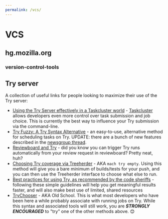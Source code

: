 ```yaml
---
permalink: /vcs/
---
```

<h1>VCS</h1>

<h2 id="hgmo">hg.mozilla.org</h2>
<h3 id="tools">version-control-tools</h3>
<h2 id="Try">Try server</h2>
A collection of useful links for people looking to maximize their use of the Try server:
<ul>
<li><a href="https://firefox-source-docs.mozilla.org/taskcluster/taskcluster/try.html">Using the Try Server effectively in a Taskcluster world</a> - <a href="https://docs.taskcluster.net/">Taskcluster</a> allows developers even more control over task submission and job choice. This is currently the best way to influence your Try submission via the command-line.</li>
<li><a href="https://ahal.ca/blog/2017/mach-try-fuzzy/">Try Fuzzy: A Try Syntax Alternative</a> - an easy-to-use, alternative method for scheduling tasks on Try. UPDATE: there are a bunch of new features described in the <a href="https://groups.google.com/d/msg/mozilla.dev.platform/pdnFu21O2iI/urWqajcoAgAJ">newsgroup thread</a>.
<li><a href="http://mozilla-version-control-tools.readthedocs.io/en/latest/mozreview/autoland.html#sending-commits-to-try">Reviewboard and Try</a> - did you know you can trigger Try runs automatically from your review request in reviewboard? Pretty neat, huh?</li>
<li><a href="https://wiki.mozilla.org/ReleaseEngineering/TryServer#Scheduling_jobs_with_Treeherder">Choosing Try coverage via Treeherder</a> - AKA <code>mach try empty</code>. Using this method will give you a bare minimum of builds/tests for your push, and you can then use the Treeherder interface to choose what else to run.</li>
<li><a href="https://wiki.mozilla.org/Sheriffing/How_To/Recommended_Try_Practices">Best practices for using Try, as recommended by the code sheriffs</a> - following these simple guidelines will help you get meaningful results faster, and will also make best use of limited, shared resources</li>
<li><a href="https://wiki.mozilla.org/ReleaseEngineering/TryChooser">TryChooser</a> - AKA Old School. This is what most developers who have been here a while probably associate with running jobs on Try. While this syntax and associated tools will still work, you are <em><b>STRONGLY ENCOURAGED</b></em> to "try" one of the other methods above. 😊</li>
